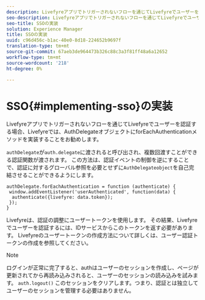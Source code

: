 ```yaml
---
description: Livefyreアプリでトリガーされないフローを通じてLivefyreでユーザーを認証する場合、Livefyreでは、AuthDelegateオブジェクトにforEachAuthenticationメソッドを実装することをお勧めします。
seo-description: Livefyreアプリでトリガーされないフローを通じてLivefyreでユーザーを認証する場合、Livefyreでは、AuthDelegateオブジェクトにforEachAuthenticationメソッドを実装することをお勧めします。
seo-title: SSOの実装
solution: Experience Manager
title: SSOの実装
uuid: c96d456c-b1ac-40e0-8d18-224652b9697f
translation-type: tm+mt
source-git-commit: 67aeb3de964473b326c88c3a3f81ff48a6a12652
workflow-type: tm+mt
source-wordcount: '218'
ht-degree: 0%

---
```



# SSO{#implementing-sso}の実装

Livefyreアプリでトリガーされないフローを通じてLivefyreでユーザーを認証する場合、Livefyreでは、AuthDelegateオブジェクトにforEachAuthenticationメソッドを実装することをお勧めします。

`authDelegate`が`auth.delegate`に渡されると呼び出され、複数回渡すことができる認証関数が渡されます。 この方法は、認証イベントの制御を逆にすることで、認証に対するグローバル参照を必要とせずに`AuthDelegateobject`を自己完結させることができるようにします。

```
authDelegate.forEachAuthentication = function (authenticate) { 
 window.addEventListener('userAuthenticated', function(data) { 
  authenticate({livefyre: data.token}); 
 }); 
}
```

Livefyreは、認証の調整にユーザートークンを使用します。 その結果、Livefyreでユーザーを認証するには、IDサービスからこのトークンを返す必要があります。 Livefyreのユーザートークンの作成方法について詳しくは、ユーザー認証トークンの作成を参照してください。

>[!NOTE]
>
>ログインが正常に完了すると、authはユーザーのセッションを作成し、ページが更新されてから再読み込みされると、ユーザーのセッションの読み込みを試みます。 `auth.logout()` このセッションをクリアします。つまり、認証とは独立してユーザーのセッションを管理する必要はありません。

